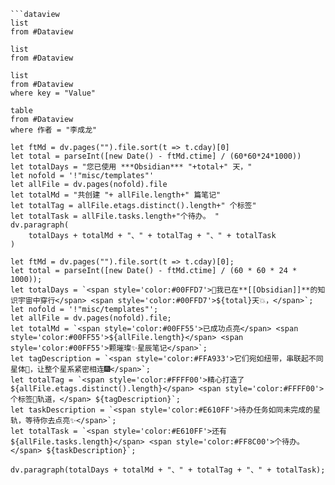 ```
```dataview
list 
from #Dataview 
```

```dataview
list 
from #Dataview 
```

```dataview
list 
from #Dataview 
where key = "Value"
```
```dataview 
table 
from #Dataview 
where 作者 = "李成龙"
```
```
let ftMd = dv.pages("").file.sort(t => t.cday)[0]
let total = parseInt([new Date() - ftMd.ctime] / (60*60*24*1000))
let totalDays = "您已使用 ***Obsidian*** "+total+" 天，"
let nofold = '!"misc/templates"'
let allFile = dv.pages(nofold).file
let totalMd = "共创建 "+ allFile.length+" 篇笔记"
let totalTag = allFile.etags.distinct().length+" 个标签"
let totalTask = allFile.tasks.length+"个待办。 "
dv.paragraph(
	totalDays + totalMd + "、" + totalTag + "、" + totalTask
)
```

```dataviewjs
let ftMd = dv.pages("").file.sort(t => t.cday)[0];
let total = parseInt([new Date() - ftMd.ctime] / (60 * 60 * 24 * 1000));
let totalDays = `<span style='color:#00FFD7'>🌅我已在**[[Obsidian]]**的知识宇宙中穿行</span> <span style='color:#00FFD7'>${total}天💥，</span>`;
let nofold = '!"misc/templates"';
let allFile = dv.pages(nofold).file;
let totalMd = `<span style='color:#00FF55'>已成功点亮</span> <span style='color:#00FF55'>${allFile.length}</span> <span style='color:#00FF55'>颗璀璨✨星辰笔记</span>`;
let tagDescription = `<span style='color:#FFA933'>它们宛如纽带，串联起不同星体🌈，让整个星系紧密相连🎆</span>`;
let totalTag = `<span style='color:#FFFF00'>精心打造了${allFile.etags.distinct().length}</span> <span style='color:#FFFF00'>个标签🫧轨道，</span> ${tagDescription}`;
let taskDescription = `<span style='color:#E610FF'>待办任务如同未完成的星轨，等待你去点亮✨</span>`;
let totalTask = `<span style='color:#E610FF'>还有${allFile.tasks.length}</span> <span style='color:#FF8C00'>个待办。</span> ${taskDescription}`;

dv.paragraph(totalDays + totalMd + "、" + totalTag + "、" + totalTask);
```

